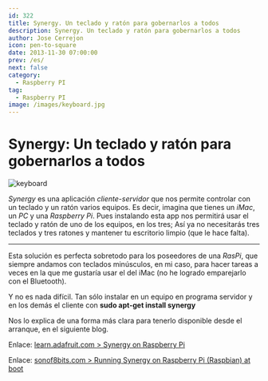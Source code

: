```yaml
---
id: 322
title: Synergy. Un teclado y ratón para gobernarlos a todos
description: Synergy. Un teclado y ratón para gobernarlos a todos
author: Jose Cerrejon
icon: pen-to-square
date: 2013-11-30 07:00:00
prev: /es/
next: false
category:
  - Raspberry PI
tag:
  - Raspberry PI
image: /images/keyboard.jpg
---
```


# Synergy: Un teclado y ratón para gobernarlos a todos

![keyboard](/images/keyboard.jpg)

*Synergy* es una aplicación *cliente-servidor* que nos permite controlar con un teclado y un ratón varios equipos. Es decir, imagina que tienes un *iMac*, un *PC* y una *Raspberry Pi*. Pues instalando esta app nos permitirá usar el teclado y ratón de uno de los equipos, en los tres; Así ya no necesitarás tres teclados y tres ratones y mantener tu escritorio limpio (que le hace falta).

- - -
Esta solución es perfecta sobretodo para los poseedores de una *RasPi*, que siempre andamos con teclados minúsculos, en mi caso, para hacer tareas a veces en la que me gustaría usar el del iMac (no he logrado emparejarlo con el Bluetooth).

Y no es nada difícil. Tan sólo instalar en un equipo en programa servidor y en los demás el cliente con **sudo apt-get install synergy**

Nos lo explica de una forma más clara para tenerlo disponible desde el arranque, en el siguiente blog.

Enlace: [learn.adafruit.com > Synergy on Raspberry Pi](http://learn.adafruit.com/synergy-on-raspberry-pi?view=all)

Enlace: [sonof8bits.com > Running Synergy on Raspberry Pi (Raspbian) at boot](http://sonof8bits.com/running-synergy-on-raspberry-pi-raspbian-at-boot/2013/09)